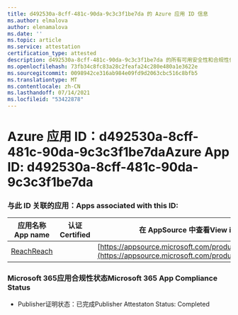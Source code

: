 ```yaml
---
title: d492530a-8cff-481c-90da-9c3c3f1be7da 的 Azure 应用 ID 信息
ms.author: elmalova
author: elenamalova
ms.date: ''
ms.topic: article
ms.service: attestation
certification_type: attested
description: d492530a-8cff-481c-90da-9c3c3f1be7da 的所有可用安全性和合规性信息。
ms.openlocfilehash: 73fb34c8fc83a28c2feafa24c280e480a1e3622e
ms.sourcegitcommit: 0098942ce316ab984e09fd9d2063cbc516c8bfb5
ms.translationtype: MT
ms.contentlocale: zh-CN
ms.lasthandoff: 07/14/2021
ms.locfileid: "53422878"
---
```

# <a name="azure-app-id-d492530a-8cff-481c-90da-9c3c3f1be7da"></a><span data-ttu-id="bc6f2-103">Azure 应用 ID：d492530a-8cff-481c-90da-9c3c3f1be7da</span><span class="sxs-lookup"><span data-stu-id="bc6f2-103">Azure App ID: d492530a-8cff-481c-90da-9c3c3f1be7da</span></span>


### <a name="apps-associated-with-this-id"></a><span data-ttu-id="bc6f2-104">与此 ID 关联的应用：</span><span class="sxs-lookup"><span data-stu-id="bc6f2-104">Apps associated with this ID:</span></span>
| <span data-ttu-id="bc6f2-105">**应用名称**</span><span class="sxs-lookup"><span data-stu-id="bc6f2-105">**App name**</span></span> | <span data-ttu-id="bc6f2-106">**认证**</span><span class="sxs-lookup"><span data-stu-id="bc6f2-106">**Certified**</span></span> | <span data-ttu-id="bc6f2-107">**在 AppSource 中查看**</span><span class="sxs-lookup"><span data-stu-id="bc6f2-107">**View in AppSource**</span></span> |
|-|-|-|
| [<span data-ttu-id="bc6f2-108">Reach</span><span class="sxs-lookup"><span data-stu-id="bc6f2-108">Reach</span></span>](https://docs.microsoft.com/en-us/microsoft-365-app-certification/forward/WA200002045) |  | [https://appsource.microsoft.com/product/office/WA200002045](https://appsource.microsoft.com/product/office/WA200002045) |

### <a name="microsoft-365-app-compliance-status"></a><span data-ttu-id="bc6f2-109">Microsoft 365应用合规性状态</span><span class="sxs-lookup"><span data-stu-id="bc6f2-109">Microsoft 365 App Compliance Status</span></span>
- <span data-ttu-id="bc6f2-110">Publisher证明状态：已完成</span><span class="sxs-lookup"><span data-stu-id="bc6f2-110">Publisher Attestaton Status: Completed</span></span>
